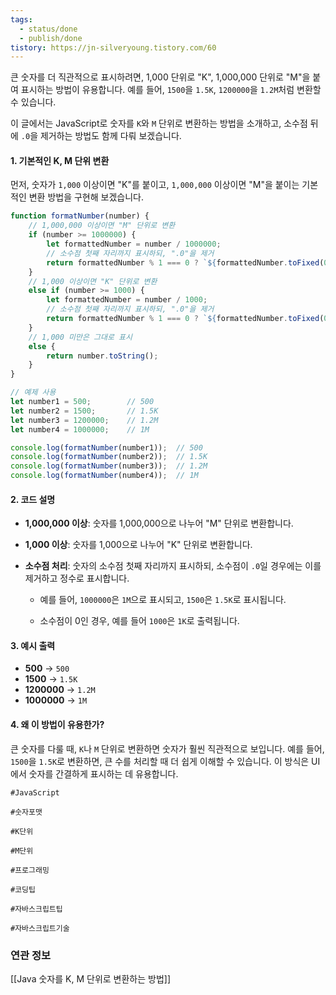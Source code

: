 ```yaml
---
tags:
  - status/done
  - publish/done
tistory: https://jn-silveryoung.tistory.com/60
---
```


큰 숫자를 더 직관적으로 표시하려면, 1,000 단위로 "K", 1,000,000 단위로 "M"을 붙여 표시하는 방법이 유용합니다. 
예를 들어, `1500`을 `1.5K`, `1200000`을 `1.2M`처럼 변환할 수 있습니다.

이 글에서는 JavaScript로 숫자를 `K`와 `M` 단위로 변환하는 방법을 소개하고, 소수점 뒤에 `.0`을 제거하는 방법도 함께 다뤄 보겠습니다.

#### 1. 기본적인 K, M 단위 변환

먼저, 숫자가 `1,000` 이상이면 "K"를 붙이고, `1,000,000` 이상이면 "M"을 붙이는 기본적인 변환 방법을 구현해 보겠습니다.

```JavaScript
function formatNumber(number) {
    // 1,000,000 이상이면 "M" 단위로 변환
    if (number >= 1000000) {
        let formattedNumber = number / 1000000;
        // 소수점 첫째 자리까지 표시하되, ".0"을 제거
        return formattedNumber % 1 === 0 ? `${formattedNumber.toFixed(0)}M` : `${formattedNumber.toFixed(1)}M`;
    } 
    // 1,000 이상이면 "K" 단위로 변환
    else if (number >= 1000) {
        let formattedNumber = number / 1000;
        // 소수점 첫째 자리까지 표시하되, ".0"을 제거
        return formattedNumber % 1 === 0 ? `${formattedNumber.toFixed(0)}K` : `${formattedNumber.toFixed(1)}K`;
    } 
    // 1,000 미만은 그대로 표시
    else {
        return number.toString();
    }
}

// 예제 사용
let number1 = 500;        // 500
let number2 = 1500;       // 1.5K
let number3 = 1200000;    // 1.2M
let number4 = 1000000;    // 1M

console.log(formatNumber(number1));  // 500
console.log(formatNumber(number2));  // 1.5K
console.log(formatNumber(number3));  // 1.2M
console.log(formatNumber(number4));  // 1M

```



#### 2. 코드 설명

- **1,000,000 이상**: 숫자를 1,000,000으로 나누어 "M" 단위로 변환합니다.
    
- **1,000 이상**: 숫자를 1,000으로 나누어 "K" 단위로 변환합니다.
    
- **소수점 처리**: 숫자의 소수점 첫째 자리까지 표시하되, 소수점이 `.0`일 경우에는 이를 제거하고 정수로 표시합니다.
    
    - 예를 들어, `1000000`은 `1M`으로 표시되고, `1500`은 `1.5K`로 표시됩니다.      
        
    - 소수점이 0인 경우, 예를 들어 `1000`은 `1K`로 출력됩니다.
        

#### 3. 예시 출력

- **500** -> `500`    
- **1500** -> `1.5K`    
- **1200000** -> `1.2M`    
- **1000000** -> `1M`
    

#### 4. 왜 이 방법이 유용한가?

큰 숫자를 다룰 때, `K`나 `M` 단위로 변환하면 숫자가 훨씬 직관적으로 보입니다. 예를 들어, `1500`을 `1.5K`로 변환하면, 큰 수를 처리할 때 더 쉽게 이해할 수 있습니다. 이 방식은 UI에서 숫자를 간결하게 표시하는 데 유용합니다.

```
#JavaScript

#숫자포맷

#K단위

#M단위

#프로그래밍

#코딩팁

#자바스크립트팁

#자바스크립트기술
```


### 연관 정보

[[Java 숫자를 K, M 단위로 변환하는 방법]]